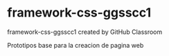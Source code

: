 # framework-css-ggsscc1
framework-css-ggsscc1 created by GitHub Classroom

Prototipos base para la creacion de pagina web
